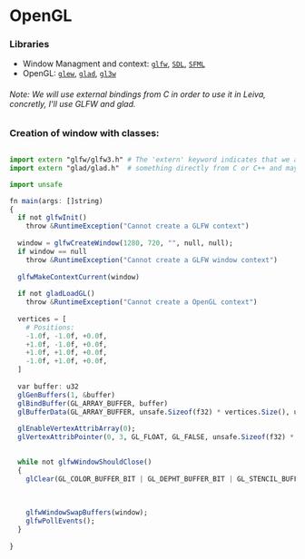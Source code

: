 # OpenGL
### Libraries
- Window Managment and context: [```glfw```](), [```SDL```](), [```SFML```]()
- OpenGL: [```glew```](), [```glad```](), [```gl3w```]()

###### Note: We will use external bindings from C in order to use it in Leiva, concretly, I'll use GLFW and glad.

### Creation of window with classes:
```julia

import extern "glfw/glfw3.h" # The 'extern' keyword indicates that we are importing 
import extern "glad/glad.h"  # something directly from C or C++ and maybe in further updates from other languages

import unsafe

fn main(args: []string) 
{
  if not glfwInit() 
    throw &RuntimeException("Cannot create a GLFW context")
  
  window = glfwCreateWindow(1280, 720, "", null, null);
  if window == null
    throw &RuntimeException("Cannot create a GLFW window context")
  
  glfwMakeContextCurrent(window)
  
  if not gladLoadGL()
    throw &RuntimeException("Cannot create a OpenGL context")
  
  vertices = [ 
    # Positions:
    -1.0f, -1.0f, +0.0f,
    +1.0f, -1.0f, +0.0f,
    +1.0f, +1.0f, +0.0f,
    -1.0f, +1.0f, +0.0f,
  ]
  
  var buffer: u32
  glGenBuffers(1, &buffer)
  glBindBuffer(GL_ARRAY_BUFFER, buffer)
  glBufferData(GL_ARRAY_BUFFER, unsafe.Sizeof(f32) * vertices.Size(), unsafe.Pointer(vertices))
  
  glEnableVertexAttribArray(0);
  glVertexAttribPointer(0, 3, GL_FLOAT, GL_FALSE, unsafe.Sizeof(f32) * 3, (unsafe.Pointer*)(0));

  
  while not glfwWindowShouldClose() 
  {
    glClear(GL_COLOR_BUFFER_BIT | GL_DEPHT_BUFFER_BIT | GL_STENCIL_BUFFER_BIT);
    
    
    
    glfwWindowSwapBuffers(window); 
    glfwPollEvents();
  }
  
}

```
